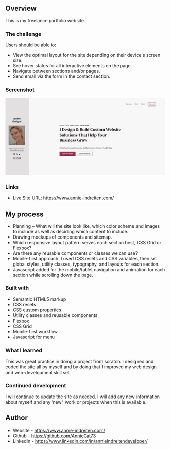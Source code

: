 ## Overview


This is my freelance portfolio website.

### The challenge

Users should be able to:

- View the optimal layout for the site depending on their device's screen size.
- See hover states for all interactive elements on the page.
- Navigate between sections and/or pages.
- Send email via the form in the contact section.

### Screenshot

![](./images/img-github.png)

### Links

- Live Site URL: https://www.annie-indreiten.com/

## My process

- Planning – What will the site look like, which color scheme and images to include as well as deciding which content to include.
- Drawing mockups of components and sitemap.
- Which responsive layout pattern serves each section best, CSS Grid or Flexbox?
- Are there any reusable components or classes we can use?
- Mobile-first approach. I used CSS resets and CSS variables, then set global styles, utility classes, typography, and layouts for each section.
- Javascript added for the mobile/tablet navigation and animation for each section while scrolling down the page.

### Built with

- Semantic HTML5 markup
- CSS resets
- CSS custom properties
- Utility classes and reusable components
- Flexbox
- CSS Grid
- Mobile-first workflow
- Javascript for menu

### What I learned

This was great practice in doing a project from scratch. I designed and coded the site all by myself and by doing that I improved my web design and web-development skill set.

### Continued development

I will continue to update the site as needed. I will add any new information about myself and any 'new" work or projects when this is available.

## Author

- Website - https://www.annie-indreiten.com/
- Github – https://github.com/AnnieCat73
- LinkedIn - https://www.linkedin.com/in/annieindreitendeveloper/
